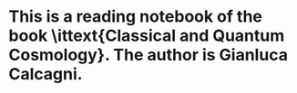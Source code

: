 # This is a reading notebook of the book \ittext{Classical and Quantum Cosmology}. The author is Gianluca Calcagni.
